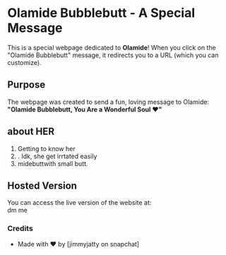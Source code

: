 # Olamide Bubblebutt - A Special Message

This is a special webpage dedicated to **Olamide**! When you click on the "Olamide Bubblebutt" message, it redirects you to a URL (which you can customize).

## Purpose
The webpage was created to send a fun, loving message to Olamide:  
**"Olamide Bubblebutt, You Are a Wonderful Soul ❤️"**

## about HER 
1.   Getting to know her 
2. . Idk, she get irrtated easily 
3.  midebuttwith small butt.

## Hosted Version
You can access the live version of the website at:  
dm me
### Credits
- Made with ❤️ by [jimmyjatty on snapchat]
